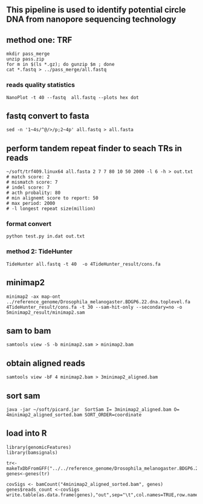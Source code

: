 ## This pipeline is used to identify potential circle DNA from nanopore sequencing technology 

## method one: TRF
    mkdir pass_merge
    unzip pass.zip
    for m in $(ls *.gz); do gunzip $m ; done
    cat *.fastq > ../pass_merge/all.fastq

### reads quality statistics
    NanoPlot -t 40 --fastq  all.fastq --plots hex dot

## fastq convert to fasta
    sed -n '1~4s/^@/>/p;2~4p' all.fastq > all.fasta

## perform tandem repeat finder to seach TRs in reads
    ~/soft/trf409.linux64 all.fasta 2 7 7 80 10 50 2000 -l 6 -h > out.txt
    # match score: 2
    # mismatch score: 7
    # indel score: 7
    # acth probality: 80 
    # min alignemt score to report: 50
    # max period: 2000
    # -l longest repeat size(million) 

### format convert
    python test.py in.dat out.txt



### method 2: TideHunter
    TideHunter all.fastq -t 40  -o 4TideHunter_result/cons.fa

## minimap2
    minimap2 -ax map-ont ../reference_genome/Drosophila_melanogaster.BDGP6.22.dna.toplevel.fa  4TideHunter_result/cons.fa -t 30 --sam-hit-only --secondary=no -o 5minimap2_result/minimap2.sam

## sam to bam
    samtools view -S -b minimap2.sam > minimap2.bam

## obtain aligned reads
    samtools view -bF 4 minimap2.bam > 3minimap2_aligned.bam

## sort sam
    java -jar ~/soft/picard.jar  SortSam I= 3minimap2_aligned.bam O= 4minimap2_aligned_sorted.bam SORT_ORDER=coordinate

## load into R 
    library(genomicFeatures)
    library(bamsignals)

    tr<-makeTxDbFromGFF("../../reference_genome/Drosophila_melanogaster.BDGP6.22.97.gtf")
    genes<-genes(tr)

    covSigs <- bamCount("4minimap2_aligned_sorted.bam", genes)
    genes$reads_count <-covSigs
    write.table(as.data.frame(genes),"out",sep="\t",col.names=TRUE,row.names=TRUE,quot=FALSE)

